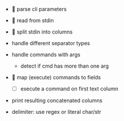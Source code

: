  -  parse cli parameters
 -  read from stdin
 -  split stdin into columns 
 - handle different separator types
 - handle commands with args
   - detect if cmd has more than one arg
 -  map (execute) commands to fields
     - [ ] execute a command on first text column
 - print resulting concatenated columns

 - delimiter: use regex or literal char/str 

